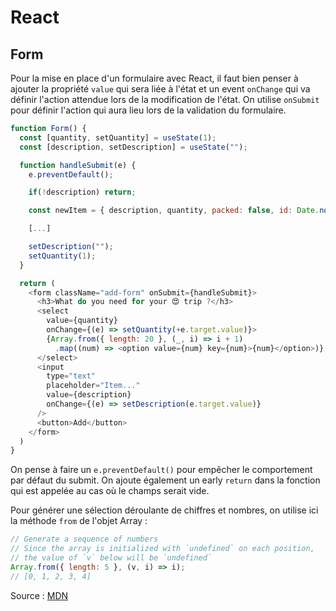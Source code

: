 # React

## Form

Pour la mise en place d'un formulaire avec React, il faut bien penser à ajouter la propriété `value` qui sera liée à l'état et un event `onChange` qui va définir l'action attendue lors de la modification de l'état. On utilise `onSubmit` pour définir l'action qui aura lieu lors de la validation du formulaire.

```js
function Form() {
  const [quantity, setQuantity] = useState(1);
  const [description, setDescription] = useState("");

  function handleSubmit(e) {
    e.preventDefault();

    if(!description) return;

    const newItem = { description, quantity, packed: false, id: Date.now() };

    [...]

    setDescription("");
    setQuantity(1);
  }

  return (
    <form className="add-form" onSubmit={handleSubmit}>
      <h3>What do you need for your 😍 trip ?</h3>
      <select
        value={quantity}
        onChange={(e) => setQuantity(+e.target.value)}>
        {Array.from({ length: 20 }, (_, i) => i + 1)
          .map((num) => <option value={num} key={num}>{num}</option>)}
      </select>
      <input
        type="text"
        placeholder="Item..."
        value={description}
        onChange={(e) => setDescription(e.target.value)}
      />
      <button>Add</button>
    </form>
  )
}
```

On pense à faire un `e.preventDefault()` pour empêcher le comportement par défaut du submit. On ajoute également un early `return` dans la fonction qui est appelée au cas où le champs serait vide.

Pour générer une sélection déroulante de chiffres et nombres, on utilise ici la méthode `from` de l'objet Array :
```js
// Generate a sequence of numbers
// Since the array is initialized with `undefined` on each position,
// the value of `v` below will be `undefined`
Array.from({ length: 5 }, (v, i) => i);
// [0, 1, 2, 3, 4]
```
Source : [MDN](https://developer.mozilla.org/en-US/docs/Web/JavaScript/Reference/Global_Objects/Array/from)